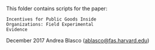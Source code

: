 This folder contains scripts for the paper:

	Incentives for Public Goods Inside
	Organizations: Field Experimental
	Evidence

December 2017
Andrea Blasco (ablasco@fas.harvard.edu)

